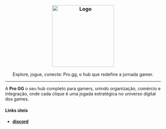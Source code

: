 <h3 align="center">
	<img src="https://imgur.com/Oo2ztAJ.png" height="200" alt="Logo"/>
</h3>

<p align="center">
  Explore, jogue, conecte: Pro.gg, o hub que redefine a jornada gamer.
</p>

<hr/>

A **Pro GG** o seu hub completo para gamers, unindo organização, comércio e integração, 
onde cada clique é uma jogada estratégica no universo digital dos games.

#### Links úteis

- [**discord**](https://discord.gg/NMC2QE2nK8)
